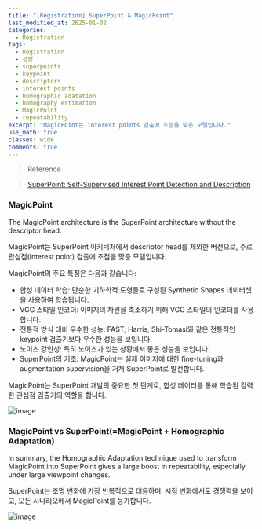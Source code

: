 ```yaml
---
title: "[Registration] SuperPoint & MagicPoint"
last_modified_at: 2025-01-02
categories:
  - Registration
tags:
  - Registration
  - 정합
  - superpoints
  - keypoint
  - descriptors
  - interest points
  - homographic adatation
  - homography estimation
  - MagicPoint
  - repeatability
excerpt: "MagicPoint는 interest points 검출에 초점을 맞춘 모델입니다."
use_math: true
classes: wide
comments: true
---
```


> Reference

> [SuperPoint: Self-Supervised Interest Point Detection and Description](https://hydragon-cv.info/entry/SuperPoint-Self-Supervised-Interest-Point-Detection-and-Description)

### MagicPoint

The MagicPoint architecture is the SuperPoint architecture without the descriptor head.

MagicPoint는 SuperPoint 아키텍처에서 descriptor head를 제외한 버전으로, 주로 관심점(interest point) 검출에 초점을 맞춘 모델입니다. 

MagicPoint의 주요 특징은 다음과 같습니다:
- 합성 데이터 학습: 단순한 기하학적 도형들로 구성된 Synthetic Shapes 데이터셋을 사용하여 학습됩니다.
- VGG 스타일 인코더: 이미지의 차원을 축소하기 위해 VGG 스타일의 인코더를 사용합니다.
- 전통적 방식 대비 우수한 성능: FAST, Harris, Shi-Tomasi와 같은 전통적인 keypoint 검출기보다 우수한 성능을 보입니다.
- 노이즈 강인성: 특히 노이즈가 있는 상황에서 좋은 성능을 보입니다.
- SuperPoint의 기초: MagicPoint는 실제 이미지에 대한 fine-tuning과 augmentation supervision을 거쳐 SuperPoint로 발전합니다.

MagicPoint는 SuperPoint 개발의 중요한 첫 단계로, 합성 데이터를 통해 학습된 강력한 관심점 검출기의 역할을 합니다.

![image](https://github.com/user-attachments/assets/1a5434b1-0600-4a7b-a669-0a6a597a6a3a)

### MagicPoint vs SuperPoint(=MagicPoint + Homographic Adaptation)

In summary, the Homographic Adaptation technique used to transform MagicPoint into SuperPoint gives a large boost in repeatability, especially under large viewpoint changes.

SuperPoint는 조명 변화에 가장 반복적으로 대응하며, 시점 변화에서도 경쟁력을 보이고, 모든 시나리오에서 MagicPoint를 능가합니다.

![image](https://github.com/user-attachments/assets/06530fab-79e6-4577-9f28-ccb595142f98)




